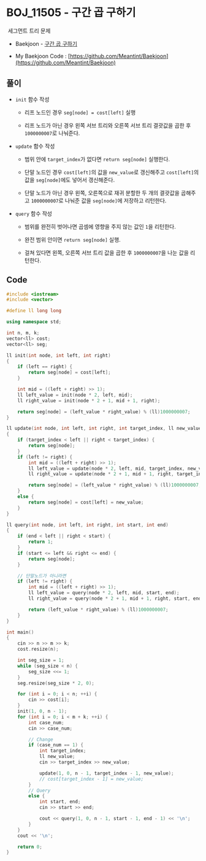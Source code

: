 # BOJ_11505 - 구간 곱 구하기

&nbsp;세그먼트 트리 문제

- Baekjoon - [구간 곱 구하기](https://www.acmicpc.net/problem/11505)

- My Baekjoon Code : [https://github.com/Meantint/Baekjoon](https://github.com/Meantint/Baekjoon)

## 풀이

- `init` 함수 작성

  - 리프 노드인 경우 `seg[node] = cost[left]` 실행

  - 리프 노드가 아닌 경우 왼쪽 서브 트리와 오른쪽 서브 트리 결괏값을 곱한 후 `1000000007`로 나눠준다.

- `update` 함수 작성

  - 범위 안에 `target_index`가 없다면 `return seg[node]` 실행한다.

  - 단말 노드인 경우 `cost[left]`의 값을 `new_value`로 갱신해주고 `cost[left]`의 값을 `seg[node]`에도 넣어서 갱신해준다.

  - 단말 노드가 아닌 경우 왼쪽, 오른쪽으로 재귀 분할한 두 개의 결괏값을 곱해주고 `1000000007`로 나눠준 값을 `seg[node]`에 저장하고 리턴한다.

- `query` 함수 작성

  - 범위를 완전히 벗어나면 곱셈에 영향을 주지 않는 값인 `1`을 리턴한다.

  - 완전 범위 안이면 `return seg[node]` 실행.

  - 걸쳐 있다면 왼쪽, 오른쪽 서브 트리 값을 곱한 후 `1000000007`을 나눈 값을 리턴한다.

## Code

```cpp
#include <iostream>
#include <vector>

#define ll long long

using namespace std;

int n, m, k;
vector<ll> cost;
vector<ll> seg;

ll init(int node, int left, int right)
{
    if (left == right) {
        return seg[node] = cost[left];
    }

    int mid = ((left + right) >> 1);
    ll left_value = init(node * 2, left, mid);
    ll right_value = init(node * 2 + 1, mid + 1, right);

    return seg[node] = (left_value * right_value) % (ll)1000000007;
}

ll update(int node, int left, int right, int target_index, ll new_value)
{
    if (target_index < left || right < target_index) {
        return seg[node];
    }
    if (left != right) {
        int mid = ((left + right) >> 1);
        ll left_value = update(node * 2, left, mid, target_index, new_value);
        ll right_value = update(node * 2 + 1, mid + 1, right, target_index, new_value);

        return seg[node] = (left_value * right_value) % (ll)1000000007;
    }
    else {
        return seg[node] = cost[left] = new_value;
    }
}

ll query(int node, int left, int right, int start, int end)
{
    if (end < left || right < start) {
        return 1;
    }
    if (start <= left && right <= end) {
        return seg[node];
    }

    // 단말노드가 아니라면
    if (left != right) {
        int mid = ((left + right) >> 1);
        ll left_value = query(node * 2, left, mid, start, end);
        ll right_value = query(node * 2 + 1, mid + 1, right, start, end);

        return (left_value * right_value) % (ll)1000000007;
    }
}

int main()
{
    cin >> n >> m >> k;
    cost.resize(n);

    int seg_size = 1;
    while (seg_size < n) {
        seg_size <<= 1;
    }
    seg.resize(seg_size * 2, 0);

    for (int i = 0; i < n; ++i) {
        cin >> cost[i];
    }
    init(1, 0, n - 1);
    for (int i = 0; i < m + k; ++i) {
        int case_num;
        cin >> case_num;

        // Change
        if (case_num == 1) {
            int target_index;
            ll new_value;
            cin >> target_index >> new_value;

            update(1, 0, n - 1, target_index - 1, new_value);
            // cost[target_index - 1] = new_value;
        }
        // Query
        else {
            int start, end;
            cin >> start >> end;

            cout << query(1, 0, n - 1, start - 1, end - 1) << '\n';
        }
    }
    cout << '\n';

    return 0;
}
```
